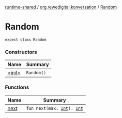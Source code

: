 [runtime-shared](../../index.md) / [org.rewedigital.konversation](../index.md) / [Random](./index.md)

# Random

`expect class Random`

### Constructors

| Name | Summary |
|---|---|
| [&lt;init&gt;](-init-.md) | `Random()` |

### Functions

| Name | Summary |
|---|---|
| [next](next.md) | `fun next(max: `[`Int`](https://kotlinlang.org/api/latest/jvm/stdlib/kotlin/-int/index.html)`): `[`Int`](https://kotlinlang.org/api/latest/jvm/stdlib/kotlin/-int/index.html) |
